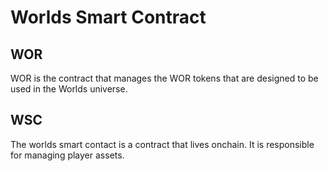 # Worlds Smart Contract

## WOR
WOR is the contract that manages the WOR tokens that are designed to be used in the Worlds universe.

## WSC
The worlds smart contact is a contract that lives onchain. It is responsible for managing player assets.
